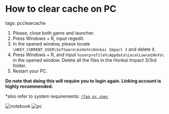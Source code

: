 # How to clear cache on PC
tags: pcclearcache

1. Please, close both game and launcher. 
2. Press Windows + R, input regedit. 
3. In the opened window, please locate `\HKEY_CURRENT_USER\Software\miHoYo\Honkai Impact 3` and delete it. 
4. Press Windows + R, and input `%userprofile%\Appdata\LocalLow\miHoYo\` in the opened window. Delete all the files in the Honkai Impact 3/3rd folder. 
5. Restart your PC.

**Do note that doing this will require you to login again. Linking account is highly recommended.**

*also refer to system requirements:
[`!faq pc spec`](/faq/11)

![notebook](https://cdn.discordapp.com/attachments/427673685026013184/928289694654025828/unknown-4-1.png)
![pc](https://cdn.discordapp.com/attachments/427673685026013184/928289694930858024/unknown-5-1.png)